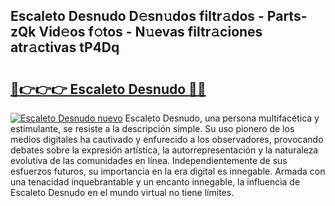## Escaleto Desnudo D𝚎sn𝚞dos filtr𝚊dos - Parts-zQk Vid𝚎os f𝚘tos - N𝚞evas filtr𝚊ciones atr𝚊ctivas tP4Dq

# <h2><a href="http://mb3pcmx.tromn.icu/?c=Escaleto+Desnudo">🔗👉👉👉 Escaleto Desnudo 🔗🔗</a></h2>

[![Escaleto Desnudo nuevo](https://i.imgur.com/pEAQMta.gif)](http://mb3pcmx.tromn.icu/?c=Escaleto+Desnudo)
Escaleto Desnudo, una persona multifacética y estimulante, se resiste a la descripción simple. Su uso pionero de los medios digitales ha cautivado y enfurecido a los observadores, provocando debates sobre la expresión artística, la autorrepresentación y la naturaleza evolutiva de las comunidades en línea. Independientemente de sus esfuerzos futuros, su importancia en la era digital es innegable. Armada con una tenacidad inquebrantable y un encanto innegable, la influencia de Escaleto Desnudo en el mundo virtual no tiene límites.
